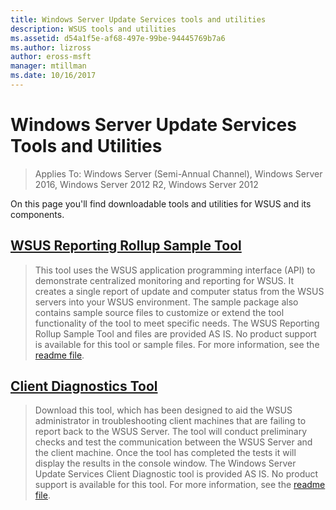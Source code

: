 ```yaml
---
title: Windows Server Update Services tools and utilities
description: WSUS tools and utilities
ms.assetid: d54a1f5e-af68-497e-99be-94445769b7a6
ms.author: lizross
author: eross-msft
manager: mtillman
ms.date: 10/16/2017
---
```

# Windows Server Update Services Tools and Utilities

>Applies To: Windows Server (Semi-Annual Channel), Windows Server 2016, Windows Server 2012 R2, Windows Server 2012

 On this page you'll find downloadable tools and utilities for WSUS and its components.

 ## [WSUS Reporting Rollup Sample Tool](https://download.microsoft.com/download/3/3/9/339ac5ee-ae9a-44a4-b09c-483736294433/WSUSRollupSample.EXE)

 > This tool uses the WSUS application programming interface (API) to demonstrate centralized monitoring and reporting for WSUS. It creates a single report of update and computer status from the WSUS servers into your WSUS environment. The sample package also contains sample source files to customize or extend the tool functionality of the tool to meet specific needs. The WSUS Reporting Rollup Sample Tool and files are provided AS IS. No product support is available for this tool or sample files. For more information, see the [readme file](https://download.microsoft.com/download/8/1/a/81a41962-cff5-4396-a567-0d2f87d8f67a/Readme.htm).

## [Client Diagnostics Tool](https://download.microsoft.com/download/9/7/6/976d1084-d2fd-45a1-8c27-a467c768d8ef/WSUS%20Client%20Diagnostic%20Tool.EXE)

 > Download this tool, which has been designed to aid the WSUS administrator in troubleshooting client machines that are failing to report back to the WSUS Server. The tool will conduct preliminary checks and test the communication between the WSUS Server and the client machine. Once the tool has completed the tests it will display the results in the console window. The Windows Server Update Services Client Diagnostic tool is provided AS IS. No product support is available for this tool. For more information, see the [readme file](https://download.microsoft.com/download/e/4/b/e4bc4153-be1f-460f-800e-69c6a1857d68/readme.htm).


